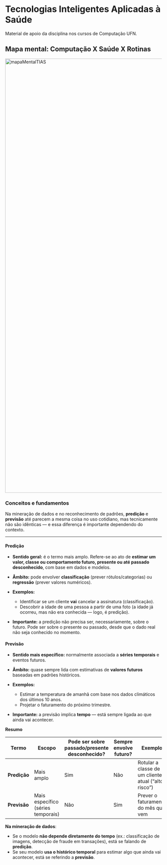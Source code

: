 # Tecnologias Inteligentes Aplicadas à Saúde

Material de apoio da disciplina nos cursos de Computação UFN.

## Mapa mental: Computação X Saúde X Rotinas

<img width="2994" height="1396" alt="mapaMentalTIAS" src="https://github.com/user-attachments/assets/7b968f62-2d60-4965-bdca-c2e4c8fd4518" />


### Conceitos e fundamentos

Na mineração de dados e no reconhecimento de padrões, **predição** e **previsão** até parecem a mesma coisa no uso cotidiano, mas tecnicamente não são idênticas — e essa diferença é importante dependendo do contexto.

---

#### Predição

* **Sentido geral:** é o termo mais amplo. Refere-se ao ato de **estimar um valor, classe ou comportamento futuro, presente ou até passado desconhecido**, com base em dados e modelos.
* **Âmbito:** pode envolver **classificação** (prever rótulos/categorias) ou **regressão** (prever valores numéricos).
* **Exemplos:**

  * Identificar se um cliente **vai** cancelar a assinatura (classificação).
  * Descobrir a idade de uma pessoa a partir de uma foto (a idade já ocorreu, mas não era conhecida — logo, é predição).
* **Importante:** a predição não precisa ser, necessariamente, sobre o futuro. Pode ser sobre o presente ou passado, desde que o dado real não seja conhecido no momento.


#### Previsão

* **Sentido mais específico:** normalmente associada a **séries temporais** e eventos futuros.
* **Âmbito:** quase sempre lida com estimativas de **valores futuros** baseadas em padrões históricos.
* **Exemplos:**

  * Estimar a temperatura de amanhã com base nos dados climáticos dos últimos 10 anos.
  * Projetar o faturamento do próximo trimestre.
* **Importante:** a previsão implica **tempo** — está sempre ligada ao que ainda vai acontecer.



**Resumo**

| Termo        | Escopo                             | Pode ser sobre passado/presente desconhecido? | Sempre envolve futuro? | Exemplo                                            |
| ------------ | ---------------------------------- | --------------------------------------------- | ---------------------- | -------------------------------------------------- |
| **Predição** | Mais amplo                         | Sim                                           | Não                    | Rotular a classe de um cliente atual (“alto risco”) |
| **Previsão** | Mais específico (séries temporais) | Não                                           | Sim                    | Prever o faturamento do mês que vem                |



**Na mineração de dados**:

* Se o modelo **não depende diretamente do tempo** (ex.: classificação de imagens, detecção de fraude em transações), está se falando de **predição**.
* Se seu modelo **usa o histórico temporal** para estimar algo que ainda vai acontecer, está se  referindo a **previsão**.


